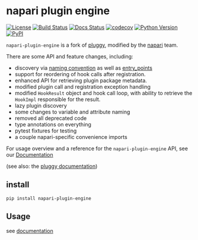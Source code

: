 # napari plugin engine

[![License](https://img.shields.io/pypi/l/napari-plugin-engine.svg?color=green)](https://github.com/napari/napari-plugin-engine/raw/master/LICENSE)
[![Build Status](https://travis-ci.com/napari/napari-plugin-engine.svg?branch=master)](https://travis-ci.com/napari/napari-plugin-engine)
[![Docs Status](https://readthedocs.org/projects/napari-plugin-engine/badge/?version=latest)](https://readthedocs.org/projects/napari_plugin_engine/)
[![codecov](https://codecov.io/gh/napari/napari/branch/master/graph/badge.svg)](https://codecov.io/gh/napari/napari)
[![Python Version](https://img.shields.io/pypi/pyversions/napari-plugin-engine.svg?color=green)](https://python.org)
[![PyPI](https://img.shields.io/pypi/v/napari-plugin-engine.svg?color=green)](https://pypi.org/project/napari-plugin-engine)

`napari-plugin-engine` is a fork of [pluggy](https://github.com/pytest-dev/pluggy),
modified by the [napari](https://github.com/napari/napari) team.

There are some API and feature changes, including:

- discovery via [naming
  convention](https://packaging.python.org/guides/creating-and-discovering-plugins/#using-naming-convention)
  as well as
  [entry_points](https://packaging.python.org/guides/creating-and-discovering-plugins/#using-package-metadata)
- support for reordering of hook calls after registration.
- enhanced API for retrieving plugin package metadata.
- modified plugin call and registration exception handling
- modified `HookResult` object and hook call loop, with ability to retrieve the
  `HookImpl` responsible for the result.
- lazy plugin discovery
- some changes to variable and attribute naming
- removed all deprecated code
- type annotations on everything
- pytest fixtures for testing
- a couple napari-specific convenience imports

For usage overview and a reference for the `napari-plugin-engine` API, see our
[Documentation](https://napari-plugin-engine.readthedocs.io/en/latest/)

(see also: the [pluggy documentation](https://pluggy.readthedocs.io/en/latest/))

## install

```shell
pip install napari-plugin-engine
```

## Usage

see [documentation](https://napari-plugin-engine.readthedocs.io/en/latest/usage.html)